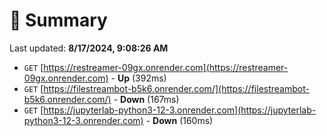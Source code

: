 # 📖 Summary
Last updated: **8/17/2024, 9:08:26 AM**

- `GET` [https://restreamer-09gx.onrender.com](https://restreamer-09gx.onrender.com) - **Up** (392ms)
- `GET` [https://filestreambot-b5k6.onrender.com/](https://filestreambot-b5k6.onrender.com/) - **Down** (167ms)
- `GET` [https://jupyterlab-python3-12-3.onrender.com](https://jupyterlab-python3-12-3.onrender.com) - **Down** (160ms)
